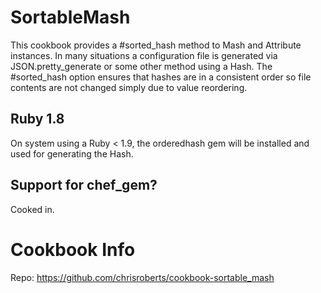 SortableMash
============

This cookbook provides a #sorted_hash method to Mash and Attribute instances. In 
many situations a configuration file is generated via JSON.pretty_generate or some 
other method using a Hash. The #sorted_hash option ensures that hashes are in a 
consistent order so file contents are not changed simply due to value reordering.

Ruby 1.8
--------

On system using a Ruby < 1.9, the orderedhash gem will be installed and used for
generating the Hash.

Support for chef_gem?
---------------------

Cooked in.

Cookbook Info
=============

Repo: https://github.com/chrisroberts/cookbook-sortable_mash
